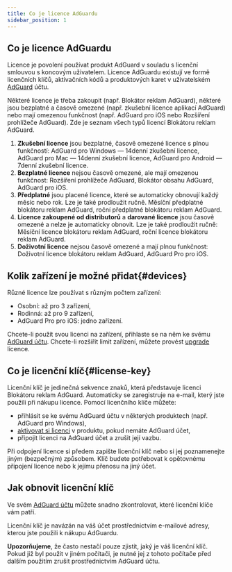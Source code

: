 ```yaml
---
title: Co je licence AdGuardu
sidebar_position: 1
---
```


## Co je licence AdGuardu

Licence je povolení používat produkt AdGuard v souladu s licenční smlouvou s koncovým uživatelem. Licence AdGuardu existují ve formě licenčních klíčů, aktivačních kódů a produktových karet v uživatelském [AdGuard](../../account/register) účtu.

Některé licence je třeba zakoupit (např. Blokátor reklam AdGuard), některé jsou bezplatné a časově omezené (např. zkušební licence aplikací AdGuard) nebo mají omezenou funkčnost (např. AdGuard pro iOS nebo Rozšíření prohlížeče AdGuard). Zde je seznam všech typů licencí Blokátoru reklam AdGuard.

1. **Zkušební licence** jsou bezplatné, časově omezené licence s plnou funkčností: AdGuard pro Windows — 14denní zkušební licence, AdGuard pro Mac — 14denní zkušební licence, AdGuard pro Android — 7denní zkušební licence.
2. **Bezplatné licence** nejsou časově omezené, ale mají omezenou funkčnost: Rozšíření prohlížeče AdGuard, Blokátor obsahu AdGuard, AdGuard pro iOS.
3. **Předplatné** jsou placené licence, které se automaticky obnovují každý měsíc nebo rok. Lze je také prodloužit ručně. Měsíční předplatné blokátoru reklam AdGuard, roční předplatné blokátoru reklam AdGuard.
4. **Licence zakoupené od distributorů** a **darované licence** jsou časově omezené a nelze je automaticky obnovit. Lze je také prodloužit ručně: Měsíční licence blokátoru reklam AdGuard, roční licence blokátoru reklam AdGuard.
5. **Doživotní licence** nejsou časově omezené a mají plnou funkčnost: Doživotní licence blokátoru reklam AdGuard, AdGuard Pro pro iOS.

## Kolik zařízení je možné přidat{#devices}

Různé licence lze používat s různým počtem zařízení:
* Osobní: až pro 3 zařízení,
* Rodinná: až pro 9 zařízení,
* AdGuard Pro pro iOS: jedno zařízení.

Chcete-li použít svou licenci na zařízení, přihlaste se na něm ke svému [AdGuard účtu](../../account/features). Chcete-li rozšířit limit zařízení, můžete provést [upgrade](../activation#how-to-upgrade-a-license) licence.

## Co je licenční klíč{#license-key}

Licenční klíč je jedinečná sekvence znaků, která představuje licenci Blokátoru reklam AdGuard. Automaticky se zaregistruje na e-mail, který jste použili při nákupu licence. Pomocí licenčního klíče můžete:
* přihlásit se ke svému AdGuard účtu v některých produktech (např. AdGuard pro Windows),
* [aktivovat si licenci](../activation) v produktu, pokud nemáte AdGuard účet,
* připojit licenci na AdGuard účet a zrušit její vazbu.

Při odpojení licence si předem zapište licenční klíč nebo si jej poznamenejte jiným (bezpečným) způsobem. Klíč budete potřebovat k opětovnému připojení licence nebo k jejímu přenosu na jiný účet.

## Jak obnovit licenční klíč

Ve svém [AdGuard účtu](../../account/register) můžete snadno zkontrolovat, které licenční klíče vám patří.

Licenční klíč je navázán na váš účet prostřednictvím e-mailové adresy, kterou jste použili k nákupu AdGuardu.

**Upozorňujeme**, že často nestačí pouze zjistit, jaký je váš licenční klíč. Pokud již byl použit v jiném počítači, je nutné jej z tohoto počítače před dalším použitím zrušit prostřednictvím AdGuard účtu.
